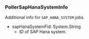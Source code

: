 ### PollerSapHanaSystemInfo
Additional info for `SAP_HANA_SYSTEM` jobs.

- sapHanaSystemFid: System.String
  - ID of SAP Hana system.
